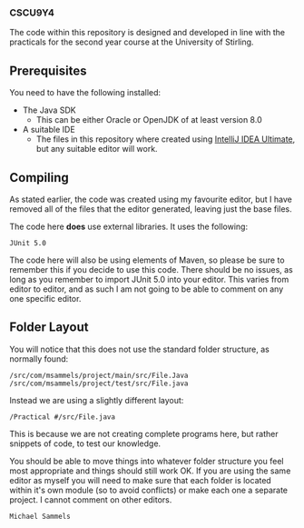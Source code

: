 ### CSCU9Y4

The code within this repository is designed and developed in line with the
practicals for the second year course at the University of Stirling.

## Prerequisites
You need to have the following installed:

- The Java SDK
  - This can be either Oracle or OpenJDK of at least version 8.0
- A suitable IDE
  - The files in this repository where created using
  [IntelliJ IDEA Ultimate](https://www.jetbrains.com/idea/), but any suitable
  editor will work.

## Compiling
As stated earlier, the code was created using my favourite editor, but I have
removed all of the files that the editor generated, leaving just the base
files.

The code here **does** use external libraries. It uses the following:

    JUnit 5.0

The code here will also be using elements of Maven, so please be sure to
remember this if you decide to use this code. There should be no issues,
as long as you remember to import JUnit 5.0 into your editor.
This varies from editor to editor, and as such I am not going to be able to
comment on any one specific editor.

## Folder Layout
You will notice that this does not use the standard folder structure, as
normally found:

    /src/com/msammels/project/main/src/File.Java
    /src/com/msammels/project/test/src/File.java

Instead we are using a slightly different layout:

    /Practical #/src/File.java

This is because we are not creating complete programs here, but rather
snippets of code, to test our knowledge.

You should be able to move things into whatever folder structure you feel
most appropriate and things should still work OK. If you are using the same
editor as myself you will need to make sure that each folder is located
within it's own module (so to avoid conflicts) or make each one a separate
project. I cannot comment on other editors.

```
Michael Sammels
```
